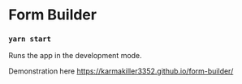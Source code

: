 # Form Builder

### `yarn start`

Runs the app in the development mode.

Demonstration here https://karmakiller3352.github.io/form-builder/
